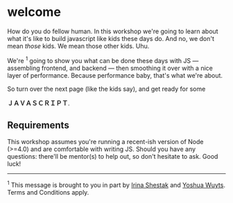 # welcome

How do you do fellow human. In this workshop we're going to learn about what
it's like to build javascript like kids these days do. And no, we don't mean
_those_ kids. We mean those other kids. Uhu.

We're <sup>1</sup> going to show you what can be done these days with JS — assembling
frontend, and backend — then smoothing it over with a nice layer of
performance. Because performance baby, that's what we're about.

So turn over the next page (like the kids say), and get ready for some

__ＪＡＶＡＳＣＲＩＰＴ__.

## Requirements
This workshop assumes you're running a recent-ish version of Node (>=4.0) and
are comfortable with writing JS. Should you have any questions: there'll be
mentor(s) to help out, so don't hesitate to ask. Good luck!

- - -

<sup>1</sup> This message is brought to you in part by [Irina
Shestak](twitter.com/_lrlna) and [Yoshua Wuyts](twitter.com/yoshuawuyts). Terms
and Conditions apply.
